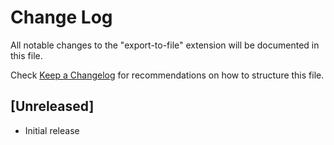 # Change Log
All notable changes to the "export-to-file" extension will be documented in this file.

Check [Keep a Changelog](http://keepachangelog.com/) for recommendations on how to structure this file.

## [Unreleased]
- Initial release